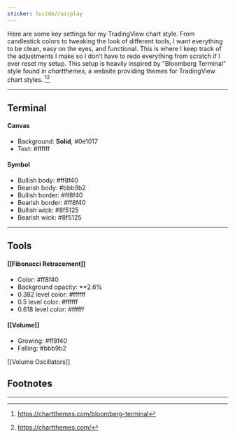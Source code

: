 ```yaml
---
sticker: lucide//airplay
---
```

Here are some key settings for my TradingView chart style. From candlestick colors to tweaking the look of different tools, I want everything to be clean, easy on the eyes, and functional. This is where I keep track of the adjustments I make so I don’t have to redo everything from scratch if I ever reset my setup. This setup is heavily inspired by "Bloomberg Terminal" style found in *chartthemes*, a website providing themes for TradingView chart styles. [^1][^2]

---
## Terminal

#### Canvas

- Background: **Solid**, #0e1017
- Text: #ffffff

#### Symbol

- Bullish body: #ff8f40
- Bearish body: #bbb9b2
- Bullish border: #ff8f40 
- Bearish border: #ff8f40
- Bullish wick: #8f5125
- Bearish wick: #8f5125

---
## Tools

#### [[Fibonacci Retracement]]

- Color: #ff8f40 
- Background opacity: **2.6%
- 0.382 level color: #ffffff 
- 0.5 level color: #ffffff 
- 0.618 level color: #ffffff 

#### [[Volume]]

- Growing: #ff8f40
- Falling: #bbb9b2

[[Volume Oscillators]]
## Footnotes
---

[^1]: https://chartthemes.com/bloomberg-terminal

[^2]: https://chartthemes.com/
